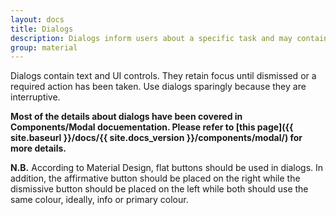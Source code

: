 ```yaml
---
layout: docs
title: Dialogs
description: Dialogs inform users about a specific task and may contain critical information, require decisions, or involve multiple tasks.
group: material
---
```


Dialogs contain text and UI controls. They retain focus until dismissed or a required action has been taken. Use dialogs sparingly because they are interruptive.

**Most of the details about dialogs have been covered in Components/Modal docuementation. Please refer to [this page]({{ site.baseurl }}/docs/{{ site.docs_version }}/components/modal/) for more details.**

**N.B.** According to Material Design, flat buttons should be used in dialogs. In addition, the affirmative button should be placed on the right while the dismissive button should be placed on the left while both should use the same colour, ideally, info or primary colour.
